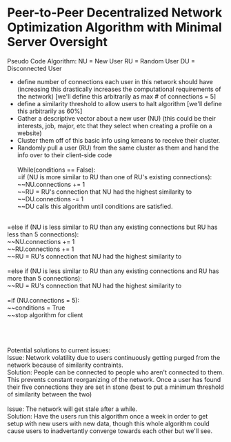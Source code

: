 # Peer-to-Peer Decentralized Network Optimization Algorithm with Minimal Server Oversight
Pseudo Code Algorithm:
NU = New User
RU = Random User
DU = Disconnected User
- define number of connections each user in this network should have (increasing this drastically increases the computational requirements of the network) [we'll define this arbitrarily as max # of connections = 5]
- define a similarity threshold to allow users to halt algorithm [we'll define this arbitrarily as 60%]
- Gather a descriptive vector about a new user (NU) (this could be their interests, job, major, etc that they select when creating a profile on a website)
- Cluster them off of this basic info using kmeans to receive their cluster.
- Randomly pull a user (RU) from the same cluster as them and hand the info over to their client-side code <br>
<br> While(conditions == False):<br>
=if (NU is more similar to RU than one of RU's existing connections):<br>
~~NU.connections += 1<br>
~~RU = RU's connection that NU had the highest similarity to<br>
~~DU.connections -= 1<br>
~~DU calls this algorithm until conditions are satisfied.<br>
<br>
=else if (NU is less similar to RU than any existing connections but RU has less than 5 connections):<br>
~~NU.connections += 1<br>
~~RU.connections += 1<br>
~~RU = RU's connection that NU had the highest similarity to<br>
<br>
=else if (NU is less similar to RU than any existing connections and RU has more than 5 connections):<br>
~~RU = RU's connection that NU had the highest similarity to<br>
<br>
=if (NU.connections = 5):<br>
~~conditions = True<br>
~~stop algorithm for client<br>

<br><br><br>
Potential solutions to current issues:<br>
Issue: Network volatility due to users continuously getting purged from the network because of similarity contraints. <br>
Solution: People can be connected to people who aren't connected to them. This prevents constant reorganizing of the network. Once a user has found their five connections they are set in stone (best to put a minimum threshold of similarity between the two) <br>
<br>
Issue: The network will get stale after a while.<br>
Solution: Have the users run this algorithm once a week in order to get setup with new users with new data, though this whole algorithm could cause users to inadvertantly converge towards each other but we'll see. <br>
